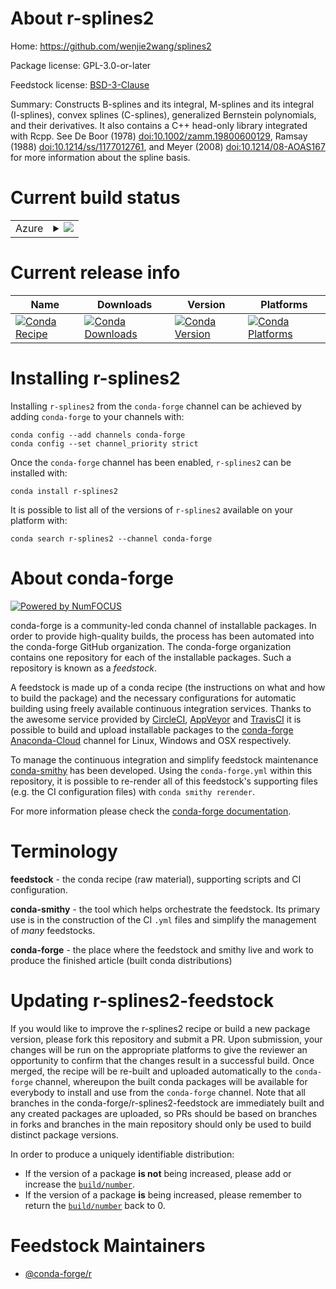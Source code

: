 About r-splines2
================

Home: https://github.com/wenjie2wang/splines2

Package license: GPL-3.0-or-later

Feedstock license: [BSD-3-Clause](https://github.com/conda-forge/r-splines2-feedstock/blob/master/LICENSE.txt)

Summary: Constructs B-splines and its integral, M-splines and its integral (I-splines), convex splines (C-splines), generalized Bernstein polynomials, and their derivatives. It also contains a C++ head-only library integrated with Rcpp. See De Boor (1978) <doi:10.1002/zamm.19800600129>, Ramsay (1988) <doi:10.1214/ss/1177012761>, and Meyer (2008) <doi:10.1214/08-AOAS167> for more information about the spline basis.

Current build status
====================


<table>
    
  <tr>
    <td>Azure</td>
    <td>
      <details>
        <summary>
          <a href="https://dev.azure.com/conda-forge/feedstock-builds/_build/latest?definitionId=11124&branchName=master">
            <img src="https://dev.azure.com/conda-forge/feedstock-builds/_apis/build/status/r-splines2-feedstock?branchName=master">
          </a>
        </summary>
        <table>
          <thead><tr><th>Variant</th><th>Status</th></tr></thead>
          <tbody><tr>
              <td>linux_64_r_base3.6</td>
              <td>
                <a href="https://dev.azure.com/conda-forge/feedstock-builds/_build/latest?definitionId=11124&branchName=master">
                  <img src="https://dev.azure.com/conda-forge/feedstock-builds/_apis/build/status/r-splines2-feedstock?branchName=master&jobName=linux&configuration=linux_64_r_base3.6" alt="variant">
                </a>
              </td>
            </tr><tr>
              <td>linux_64_r_base4.0</td>
              <td>
                <a href="https://dev.azure.com/conda-forge/feedstock-builds/_build/latest?definitionId=11124&branchName=master">
                  <img src="https://dev.azure.com/conda-forge/feedstock-builds/_apis/build/status/r-splines2-feedstock?branchName=master&jobName=linux&configuration=linux_64_r_base4.0" alt="variant">
                </a>
              </td>
            </tr><tr>
              <td>osx_64_r_base3.6</td>
              <td>
                <a href="https://dev.azure.com/conda-forge/feedstock-builds/_build/latest?definitionId=11124&branchName=master">
                  <img src="https://dev.azure.com/conda-forge/feedstock-builds/_apis/build/status/r-splines2-feedstock?branchName=master&jobName=osx&configuration=osx_64_r_base3.6" alt="variant">
                </a>
              </td>
            </tr><tr>
              <td>osx_64_r_base4.0</td>
              <td>
                <a href="https://dev.azure.com/conda-forge/feedstock-builds/_build/latest?definitionId=11124&branchName=master">
                  <img src="https://dev.azure.com/conda-forge/feedstock-builds/_apis/build/status/r-splines2-feedstock?branchName=master&jobName=osx&configuration=osx_64_r_base4.0" alt="variant">
                </a>
              </td>
            </tr><tr>
              <td>win_64_r_base3.6</td>
              <td>
                <a href="https://dev.azure.com/conda-forge/feedstock-builds/_build/latest?definitionId=11124&branchName=master">
                  <img src="https://dev.azure.com/conda-forge/feedstock-builds/_apis/build/status/r-splines2-feedstock?branchName=master&jobName=win&configuration=win_64_r_base3.6" alt="variant">
                </a>
              </td>
            </tr><tr>
              <td>win_64_r_base4.0</td>
              <td>
                <a href="https://dev.azure.com/conda-forge/feedstock-builds/_build/latest?definitionId=11124&branchName=master">
                  <img src="https://dev.azure.com/conda-forge/feedstock-builds/_apis/build/status/r-splines2-feedstock?branchName=master&jobName=win&configuration=win_64_r_base4.0" alt="variant">
                </a>
              </td>
            </tr>
          </tbody>
        </table>
      </details>
    </td>
  </tr>
</table>

Current release info
====================

| Name | Downloads | Version | Platforms |
| --- | --- | --- | --- |
| [![Conda Recipe](https://img.shields.io/badge/recipe-r--splines2-green.svg)](https://anaconda.org/conda-forge/r-splines2) | [![Conda Downloads](https://img.shields.io/conda/dn/conda-forge/r-splines2.svg)](https://anaconda.org/conda-forge/r-splines2) | [![Conda Version](https://img.shields.io/conda/vn/conda-forge/r-splines2.svg)](https://anaconda.org/conda-forge/r-splines2) | [![Conda Platforms](https://img.shields.io/conda/pn/conda-forge/r-splines2.svg)](https://anaconda.org/conda-forge/r-splines2) |

Installing r-splines2
=====================

Installing `r-splines2` from the `conda-forge` channel can be achieved by adding `conda-forge` to your channels with:

```
conda config --add channels conda-forge
conda config --set channel_priority strict
```

Once the `conda-forge` channel has been enabled, `r-splines2` can be installed with:

```
conda install r-splines2
```

It is possible to list all of the versions of `r-splines2` available on your platform with:

```
conda search r-splines2 --channel conda-forge
```


About conda-forge
=================

[![Powered by NumFOCUS](https://img.shields.io/badge/powered%20by-NumFOCUS-orange.svg?style=flat&colorA=E1523D&colorB=007D8A)](http://numfocus.org)

conda-forge is a community-led conda channel of installable packages.
In order to provide high-quality builds, the process has been automated into the
conda-forge GitHub organization. The conda-forge organization contains one repository
for each of the installable packages. Such a repository is known as a *feedstock*.

A feedstock is made up of a conda recipe (the instructions on what and how to build
the package) and the necessary configurations for automatic building using freely
available continuous integration services. Thanks to the awesome service provided by
[CircleCI](https://circleci.com/), [AppVeyor](https://www.appveyor.com/)
and [TravisCI](https://travis-ci.com/) it is possible to build and upload installable
packages to the [conda-forge](https://anaconda.org/conda-forge)
[Anaconda-Cloud](https://anaconda.org/) channel for Linux, Windows and OSX respectively.

To manage the continuous integration and simplify feedstock maintenance
[conda-smithy](https://github.com/conda-forge/conda-smithy) has been developed.
Using the ``conda-forge.yml`` within this repository, it is possible to re-render all of
this feedstock's supporting files (e.g. the CI configuration files) with ``conda smithy rerender``.

For more information please check the [conda-forge documentation](https://conda-forge.org/docs/).

Terminology
===========

**feedstock** - the conda recipe (raw material), supporting scripts and CI configuration.

**conda-smithy** - the tool which helps orchestrate the feedstock.
                   Its primary use is in the construction of the CI ``.yml`` files
                   and simplify the management of *many* feedstocks.

**conda-forge** - the place where the feedstock and smithy live and work to
                  produce the finished article (built conda distributions)


Updating r-splines2-feedstock
=============================

If you would like to improve the r-splines2 recipe or build a new
package version, please fork this repository and submit a PR. Upon submission,
your changes will be run on the appropriate platforms to give the reviewer an
opportunity to confirm that the changes result in a successful build. Once
merged, the recipe will be re-built and uploaded automatically to the
`conda-forge` channel, whereupon the built conda packages will be available for
everybody to install and use from the `conda-forge` channel.
Note that all branches in the conda-forge/r-splines2-feedstock are
immediately built and any created packages are uploaded, so PRs should be based
on branches in forks and branches in the main repository should only be used to
build distinct package versions.

In order to produce a uniquely identifiable distribution:
 * If the version of a package **is not** being increased, please add or increase
   the [``build/number``](https://docs.conda.io/projects/conda-build/en/latest/resources/define-metadata.html#build-number-and-string).
 * If the version of a package **is** being increased, please remember to return
   the [``build/number``](https://docs.conda.io/projects/conda-build/en/latest/resources/define-metadata.html#build-number-and-string)
   back to 0.

Feedstock Maintainers
=====================

* [@conda-forge/r](https://github.com/conda-forge/r/)

